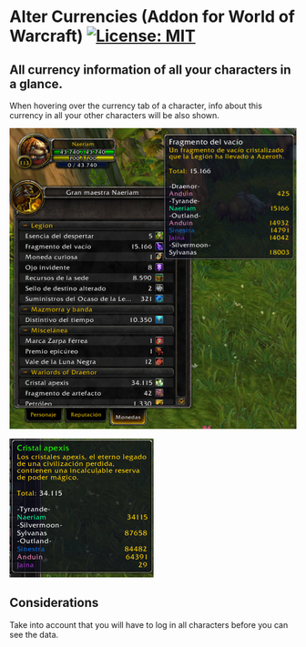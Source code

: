 # Alter Currencies (Addon for World of Warcraft) [![License: MIT](https://img.shields.io/badge/License-MIT-yellow.svg)](https://opensource.org/licenses/MIT)

## All currency information of all your characters in a glance.
When hovering over the currency tab of a character, info about this currency in all your other characters will be also shown.

![AlterCurrenciesExample1][AC1]

![AlterCurrenciesExample2][AC2]

## Considerations
Take into account that you will have to log in all characters before you can see the data.

[AC1]: /images/AlterCurrencies1.png
[AC2]: /images/AlterCurrencies2.png